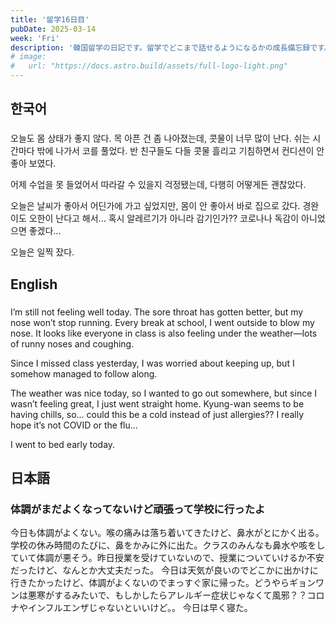 ```yaml
---
title: '留学16日目'
pubDate: 2025-03-14
week: 'Fri'
description: '韓国留学の日記です。留学でどこまで話せるようになるかの成長備忘録です。'
# image:
#   url: "https://docs.astro.build/assets/full-logo-light.png"
---
```


## 한국어

###

오늘도 몸 상태가 좋지 않다. 목 아픈 건 좀 나아졌는데, 콧물이 너무 많이 난다. 쉬는 시간마다 밖에 나가서 코를 풀었다. 반 친구들도 다들 콧물 흘리고 기침하면서 컨디션이 안 좋아 보였다.

어제 수업을 못 들었어서 따라갈 수 있을지 걱정됐는데, 다행히 어떻게든 괜찮았다.

오늘은 날씨가 좋아서 어딘가에 가고 싶었지만, 몸이 안 좋아서 바로 집으로 갔다. 경완이도 오한이 난다고 해서... 혹시 알레르기가 아니라 감기인가?? 코로나나 독감이 아니었으면 좋겠다...

오늘은 일찍 잤다.

## English

###

I’m still not feeling well today. The sore throat has gotten better, but my nose won’t stop running. Every break at school, I went outside to blow my nose. It looks like everyone in class is also feeling under the weather—lots of runny noses and coughing.

Since I missed class yesterday, I was worried about keeping up, but I somehow managed to follow along.

The weather was nice today, so I wanted to go out somewhere, but since I wasn’t feeling great, I just went straight home. Kyung-wan seems to be having chills, so… could this be a cold instead of just allergies?? I really hope it’s not COVID or the flu...

I went to bed early today.

## 日本語

### 体調がまだよくなってないけど頑張って学校に行ったよ

今日も体調がよくない。喉の痛みは落ち着いてきたけど、鼻水がとにかく出る。学校の休み時間のたびに、鼻をかみに外に出た。クラスのみんなも鼻水や咳をしていて体調が悪そう。昨日授業を受けていないので、授業についていけるか不安だったけど、なんとか大丈夫だった。
今日は天気が良いのでどこかに出かけに行きたかったけど、体調がよくないのでまっすぐ家に帰った。どうやらギョンワンは悪寒がするみたいで、もしかしたらアレルギー症状じゃなくて風邪？？コロナやインフルエンザじゃないといいけど。。
今日は早く寝た。
